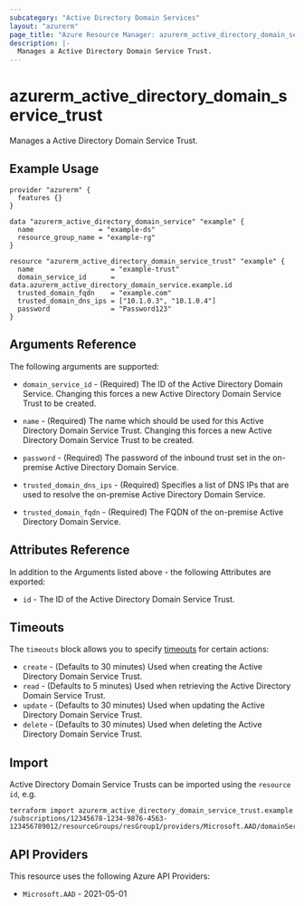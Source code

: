```yaml
---
subcategory: "Active Directory Domain Services"
layout: "azurerm"
page_title: "Azure Resource Manager: azurerm_active_directory_domain_service_trust"
description: |-
  Manages a Active Directory Domain Service Trust.
---
```


# azurerm_active_directory_domain_service_trust

Manages a Active Directory Domain Service Trust.

## Example Usage

```hcl
provider "azurerm" {
  features {}
}

data "azurerm_active_directory_domain_service" "example" {
  name                = "example-ds"
  resource_group_name = "example-rg"
}

resource "azurerm_active_directory_domain_service_trust" "example" {
  name                   = "example-trust"
  domain_service_id      = data.azurerm_active_directory_domain_service.example.id
  trusted_domain_fqdn    = "example.com"
  trusted_domain_dns_ips = ["10.1.0.3", "10.1.0.4"]
  password               = "Password123"
}
```

## Arguments Reference

The following arguments are supported:

* `domain_service_id` - (Required) The ID of the Active Directory Domain Service. Changing this forces a new Active Directory Domain Service Trust to be created.

* `name` - (Required) The name which should be used for this Active Directory Domain Service Trust. Changing this forces a new Active Directory Domain Service Trust to be created.

* `password` - (Required) The password of the inbound trust set in the on-premise Active Directory Domain Service.

* `trusted_domain_dns_ips` - (Required) Specifies a list of DNS IPs that are used to resolve the on-premise Active Directory Domain Service.

* `trusted_domain_fqdn` - (Required) The FQDN of the on-premise Active Directory Domain Service.

## Attributes Reference

In addition to the Arguments listed above - the following Attributes are exported:

* `id` - The ID of the Active Directory Domain Service Trust.

## Timeouts

The `timeouts` block allows you to specify [timeouts](https://developer.hashicorp.com/terraform/language/resources/configure#define-operation-timeouts) for certain actions:

* `create` - (Defaults to 30 minutes) Used when creating the Active Directory Domain Service Trust.
* `read` - (Defaults to 5 minutes) Used when retrieving the Active Directory Domain Service Trust.
* `update` - (Defaults to 30 minutes) Used when updating the Active Directory Domain Service Trust.
* `delete` - (Defaults to 30 minutes) Used when deleting the Active Directory Domain Service Trust.

## Import

Active Directory Domain Service Trusts can be imported using the `resource id`, e.g.

```shell
terraform import azurerm_active_directory_domain_service_trust.example /subscriptions/12345678-1234-9876-4563-123456789012/resourceGroups/resGroup1/providers/Microsoft.AAD/domainServices/DomainService1/trusts/trust1
```

## API Providers
<!-- This section is generated, changes will be overwritten -->
This resource uses the following Azure API Providers:

* `Microsoft.AAD` - 2021-05-01
